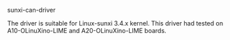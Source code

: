 sunxi-can-driver

The driver is suitable for Linux-sunxi 3.4.x kernel.
This driver had tested on A10-OLinuXino-LIME and A20-OLinuXino-LIME boards.
